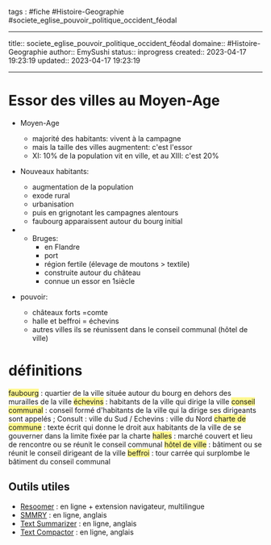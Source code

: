 




tags : #fiche  #Histoire-Geographie #societe_eglise_pouvoir_politique_occident_féodal

---

title:: societe_eglise_pouvoir_politique_occident_féodal
domaine:: #Histoire-Geographie
author:: EmySushi
status:: inprogress
created:: 2023-04-17 19:23:19
updated:: 2023-04-17 19:23:19

---
# Essor des villes au Moyen-Age
- Moyen-Age
	- majorité des habitants: vivent à la campagne
	- mais la taille des villes augmentent: c'est l'essor
	- XI: 10% de la population vit en ville, et au XIII: c'est 20%

- Nouveaux habitants:
	- augmentation de la population 
	- exode rural
	- urbanisation
	- puis en grignotant les campagnes alentours
	- faubourg apparaissent autour du bourg initial

- - Bruges:
	- en Flandre
	- port
	- région fertile (élevage de moutons > textile)
	- construite autour du château
	- connue un essor en 1siècle

- pouvoir:
	- châteaux forts =comte
	- halle et beffroi = échevins
	- autres villes ils se réunissent dans le conseil communal (hôtel de ville)

# définitions

<span style="background:#fff88f">faubourg</span> : quartier de la ville située autour du bourg en dehors des murailles de la ville 
<span style="background:#fff88f">échevins</span> : habitants de la ville qui dirige la ville 
<span style="background:#fff88f">conseil communal</span> : conseil formé d'habitants de la ville qui la dirige ses dirigeants sont appelés ;
Consult : ville du Sud / Echevins : ville du Nord
<span style="background:#fff88f">charte de commune</span> : texte écrit qui donne le droit aux habitants de la ville de se gouverner dans la limite fixée par la charte
<span style="background:#fff88f">halles</span> : marché couvert et lieu de rencontre ou se réunit le conseil communal
<span style="background:#fff88f">hôtel de ville</span> : bâtiment ou se réunit le  conseil dirigeant de la ville
<span style="background:#fff88f">beffroi</span> : tour carrée qui surplombe le bâtiment du conseil communal

## Outils utiles

-   [Resoomer](https://resoomer.com/fr) : en ligne + extension navigateur, multilingue
-   [SMMRY](https://smmry.com/) : en ligne, anglais
-   [Text Summarizer](http://textsummarization.net/text-summarizer) : en ligne, anglais
-   [Text Compactor](https://www.textcompactor.com/) : en ligne, anglais